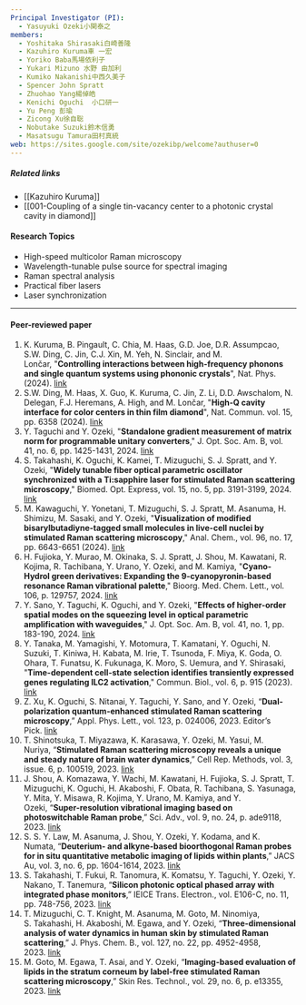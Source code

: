 ```yaml
---
Principal Investigator (PI):
  - Yasuyuki Ozeki小関泰之
members:
  - Yoshitaka Shirasaki白崎善隆
  - Kazuhiro Kuruma車 一宏
  - Yoriko Baba馬場依利子
  - Yukari Mizuno 水野 由加利
  - Kumiko Nakanishi中西久美子
  - Spencer John Spratt
  - Zhuohao Yang楊倬皓
  - Kenichi Oguchi  小口研一
  - Yu Peng 彭瑜
  - Zicong Xu徐自聡
  - Nobutake Suzuki鈴木信勇
  - Masatsugu Tamura田村真統
web: https://sites.google.com/site/ozekibp/welcome?authuser=0
---
```

##### Related links
- [[Kazuhiro Kuruma]]
- [[001-Coupling of a single tin-vacancy center to a photonic crystal cavity in diamond]]

#### Research Topics
- High-speed multicolor Raman microscopy
- Wavelength-tunable pulse source for spectral imaging
- Raman spectral analysis
- Practical fiber lasers
- Laser synchronization

---
#### Peer-reviewed paper

01. K. Kuruma, B. Pingault, C. Chia, M. Haas, G.D. Joe, D.R. Assumpcao, S.W. Ding, C. Jin, C.J. Xin, M. Yeh, N. Sinclair, and M. Lončar, "**Controlling interactions between high-frequency phonons and single quantum systems using phononic crystals**", Nat. Phys. (2024). [link](https://www.nature.com/articles/s41567-024-02697-5)
02. S.W. Ding, M. Haas, X. Guo, K. Kuruma, C. Jin, Z. Li, D.D. Awschalom, N. Delegan, F.J. Heremans, A. High, and M. Lončar, "**High-Q cavity interface for color centers in thin film diamond**", Nat. Commun. vol. 15, pp. 6358 (2024). [link](https://www.nature.com/articles/s41467-024-50667-5)
03. Y. Taguchi and Y. Ozeki, "**Standalone gradient measurement of matrix norm for programmable unitary converters**," J. Opt. Soc. Am. B, vol.  41, no. 6, pp. 1425-1431, 2024. [link](https://doi.org/10.1364/josab.524129)
04. S. Takahashi, K. Oguchi, K. Kamei, T. Mizuguchi, S. J. Spratt, and Y. Ozeki, "**Widely tunable fiber optical parametric oscillator synchronized with a Ti:sapphire laser for stimulated Raman scattering microscopy**," Biomed. Opt. Express, vol. 15, no. 5, pp. 3191-3199, 2024. [link](https://doi.org/10.1364/BOE.515446)
05. M. Kawaguchi, Y. Yonetani, T. Mizuguchi, S. J. Spratt, M. Asanuma, H. Shimizu, M. Sasaki, and Y. Ozeki, "**Visualization of modified bisarylbutadiyne-tagged small molecules in live-cell nuclei by stimulated Raman scattering microscopy**," Anal. Chem., vol. 96, no. 17, pp. 6643-6651 (2024). [link](https://doi.org/10.1021/acs.analchem.3c05946)
06. H. Fujioka, Y. Murao, M. Okinaka, S. J. Spratt, J. Shou, M. Kawatani, R. Kojima, R. Tachibana, Y. Urano, Y. Ozeki, and M. Kamiya, "**Cyano-Hydrol green derivatives: Expanding the 9-cyanopyronin-based resonance Raman vibrational palette**," Bioorg. Med. Chem. Lett., vol. 106, p. 129757, 2024. [link](https://doi.org/10.1016/j.bmcl.2024.129757)
07. Y. Sano, Y. Taguchi, K. Oguchi, and Y. Ozeki, "**Effects of higher-order spatial modes on the squeezing level in optical parametric amplification with waveguides**," J. Opt. Soc. Am. B, vol. 41, no. 1, pp. 183-190, 2024. [link](https://doi.org/10.1364/JOSAB.502389)
08. Y. Tanaka, M. Yamagishi, Y. Motomura, T. Kamatani, Y. Oguchi, N. Suzuki, T. Kiniwa, H. Kabata, M. Irie, T. Tsunoda, F. Miya, K. Goda, O. Ohara, T. Funatsu, K. Fukunaga, K. Moro, S. Uemura, and Y. Shirasaki, "**Time-dependent cell-state selection identifies transiently expressed genes regulating ILC2 activation**," Commun. Biol., vol. 6, p. 915 (2023). [link](https://doi.org/10.1038/s42003-023-05297-w)
09. Z. Xu, K. Oguchi, S. Nitanai, Y. Taguchi, Y. Sano, and Y. Ozeki, “**Dual-polarization quantum-enhanced stimulated Raman scattering microscopy**,” Appl. Phys. Lett., vol. 123, p. 024006, 2023. Editor’s Pick. [link](https://doi.org/10.1063/5.0151493)
10. T. Shinotsuka, T. Miyazawa, K. Karasawa, Y. Ozeki, M. Yasui, M. Nuriya, “**Stimulated Raman scattering microscopy reveals a unique and steady nature of brain water dynamics**,” Cell Rep. Methods, vol. 3, issue. 6, p. 100519, 2023. [link](https://doi.org/10.1016/j.crmeth.2023.100519)
11. J. Shou, A. Komazawa, Y. Wachi, M. Kawatani, H. Fujioka, S. J. Spratt, T. Mizuguchi, K. Oguchi, H. Akaboshi, F. Obata, R. Tachibana, S. Yasunaga, Y. Mita, Y. Misawa, R. Kojima, Y. Urano, M. Kamiya, and Y. Ozeki, “**Super-resolution vibrational imaging based on photoswitchable Raman probe**,” Sci. Adv., vol. 9, no. 24, p. ade9118, 2023. [link](http://www.science.org/doi/10.1126/sciadv.ade9118)
12. S. S. Y. Law, M. Asanuma, J. Shou, Y. Ozeki, Y. Kodama, and K. Numata, “**Deuterium- and alkyne-based bioorthogonal Raman probes for in situ quantitative metabolic imaging of lipids within plants**,” JACS Au, vol. 3, no. 6, pp. 1604-1614, 2023. [link](https://doi.org/10.1021/jacsau.3c00041)
13. S. Takahashi, T. Fukui, R. Tanomura, K. Komatsu, Y. Taguchi, Y. Ozeki, Y. Nakano, T. Tanemura, “**Silicon photonic optical phased array with integrated phase monitors**,” IEICE Trans. Electron., vol. E106-C, no. 11, pp. 748-756, 2023. [link](https://doi.org/10.1587/transele.2022OCP0003) 
14. T. Mizuguchi, C. T. Knight, M. Asanuma, M. Goto, M. Ninomiya, S. Takahashi, H. Akaboshi, M. Egawa, and Y. Ozeki, “**Three-dimensional analysis of water dynamics in human skin by stimulated Raman scattering**,” J. Phys. Chem. B., vol. 127, no. 22, pp. 4952-4958, 2023. [link](https://doi.org/10.1021/acs.jpcb.3c00103) 
15. M. Goto, M. Egawa, T. Asai, and Y. Ozeki, “**Imaging-based evaluation of lipids in the stratum corneum by label-free stimulated Raman scattering microscopy**,” Skin Res. Technol., vol. 29, no. 6, p. e13355, 2023. [link](https://doi.org/10.1111/srt.13355)



